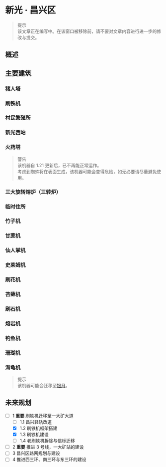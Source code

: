 # 新光 · 昌兴区

> 提示  
  该文章正在编写中。在该窗口被移除前，请不要对文章内容进行进一步的修改与提交。

## 概述

## 主要建筑

### 猪人塔

### 刷铁机

### 村民繁殖所

### 新光西站

### 火药塔

> 警告  
  该机器自 1.21 更新后，已不再能正常运作。  
  考虑到蜘蛛将在表面生成，该机器可能会变得危险，如无必要请尽量避免使用。

### 三大旋转熔炉（三转炉）

### 临时住所

### 竹子机

### 甘蔗机

### 仙人掌机

### 史莱姆机

### 刷花机

### 苔藓机

### 刷石机

### 熔岩机

### 钓鱼机

### 珊瑚机

### 海龟机

> 提示  
  该机器可能会迁移至[银月](../northern_area.md)。

## 未来规划

- [ ] 1 **重要** 刷铁机迁移至一大矿大道
  - [ ] 1.1 昌兴轻轨改道
  - [x] 1.2 刷铁机框架搭建
  - [x] 1.3 刷铁机建设
  - [ ] 1.4 老刷铁机拆除与信标迁移
- [ ] 2 **重要** 推进 3 号线，一大矿站的建设
- [ ] 3 昌兴区路网规划与建设
- [ ] 4 推进西三环、南三环与东三环的建设
